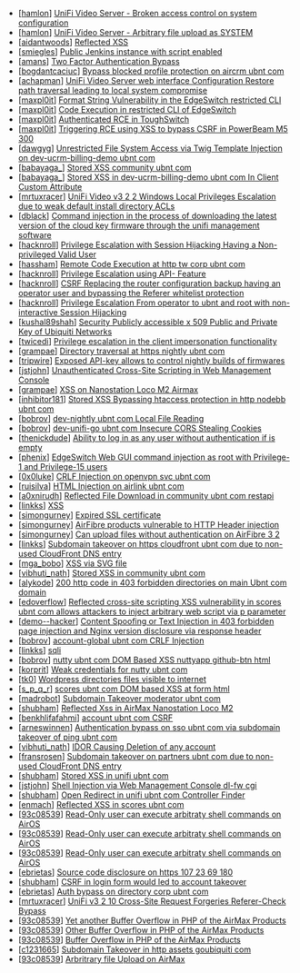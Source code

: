 * [[hamlon](https://hackerone.com/hamlon)] [UniFi Video Server - Broken access control on system configuration](https://hackerone.com/reports/129698)
* [[hamlon](https://hackerone.com/hamlon)] [UniFi Video Server - Arbitrary file upload as SYSTEM](https://hackerone.com/reports/129641)
* [[aidantwoods](https://hackerone.com/aidantwoods)] [Reflected XSS](https://hackerone.com/reports/304175)
* [[smiegles](https://hackerone.com/smiegles)] [Public Jenkins instance with script enabled](https://hackerone.com/reports/403402)
* [[amans](https://hackerone.com/amans)] [Two Factor Authentication Bypass](https://hackerone.com/reports/350288)
* [[bogdantcaciuc](https://hackerone.com/bogdantcaciuc)] [Bypass blocked profile protection on aircrm ubnt com](https://hackerone.com/reports/332631)
* [[achapman](https://hackerone.com/achapman)] [UniFi Video Server web interface Configuration Restore path traversal leading to local system compromise](https://hackerone.com/reports/329770)
* [[maxpl0it](https://hackerone.com/maxpl0it)] [Format String Vulnerability in the EdgeSwitch restricted CLI](https://hackerone.com/reports/311884)
* [[maxpl0it](https://hackerone.com/maxpl0it)] [Code Execution in restricted CLI of EdgeSwitch](https://hackerone.com/reports/313245)
* [[maxpl0it](https://hackerone.com/maxpl0it)] [Authenticated RCE in ToughSwitch](https://hackerone.com/reports/273449)
* [[maxpl0it](https://hackerone.com/maxpl0it)] [Triggering RCE using XSS to bypass CSRF in PowerBeam M5 300](https://hackerone.com/reports/289264)
* [[dawgyg](https://hackerone.com/dawgyg)] [Unrestricted File System Access via Twig Template Injection on dev-ucrm-billing-demo ubnt com](https://hackerone.com/reports/301406)
* [[babayaga_](https://hackerone.com/babayaga_)] [Stored XSS  community ubnt com ](https://hackerone.com/reports/294048)
* [[babayaga_](https://hackerone.com/babayaga_)] [Stored XSS in dev-ucrm-billing-demo ubnt com In Client Custom Attribute ](https://hackerone.com/reports/275515)
* [[mrtuxracer](https://hackerone.com/mrtuxracer)] [UniFi Video v3 2 2 Windows Local Privileges Escalation due to weak default install directory ACLs](https://hackerone.com/reports/140793)
* [[dblack](https://hackerone.com/dblack)] [Command injection in the process of downloading the latest version of the cloud key firmware through the unifi management software ](https://hackerone.com/reports/183458)
* [[hacknroll](https://hackerone.com/hacknroll)] [Privilege Escalation with Session Hijacking Having a Non-privileged Valid User](https://hackerone.com/reports/242407)
* [[hassham](https://hackerone.com/hassham)] [Remote Code Execution at http  tw corp ubnt com](https://hackerone.com/reports/269066)
* [[hacknroll](https://hackerone.com/hacknroll)] [Privilege Escalation using API- Feature](https://hackerone.com/reports/239719)
* [[hacknroll](https://hackerone.com/hacknroll)] [CSRF Replacing the router configuration backup having an operator user and bypassing the Referer  whitelist protection](https://hackerone.com/reports/240098)
* [[hacknroll](https://hackerone.com/hacknroll)] [Privilege Escalation From operator to ubnt and root with non-interactive Session Hijacking](https://hackerone.com/reports/241044)
* [[kushal89shah](https://hackerone.com/kushal89shah)] [Security Publicly accessible x 509 Public and Private Key of Ubiquiti Networks ](https://hackerone.com/reports/265701)
* [[twicedi](https://hackerone.com/twicedi)] [Privilege escalation in the client impersonation functionality](https://hackerone.com/reports/221454)
* [[grampae](https://hackerone.com/grampae)] [Directory traversal at https  nightly ubnt com](https://hackerone.com/reports/229622)
* [[tripwire](https://hackerone.com/tripwire)] [Exposed API-key allows to control nightly builds of firmwares                             ](https://hackerone.com/reports/179986)
* [[jstjohn](https://hackerone.com/jstjohn)] [Unauthenticated Cross-Site Scripting in Web Management Console](https://hackerone.com/reports/121941)
* [[grampae](https://hackerone.com/grampae)] [XSS on Nanostation Loco M2 Airmax](https://hackerone.com/reports/158287)
* [[inhibitor181](https://hackerone.com/inhibitor181)] [Stored XSS  Bypassing htaccess protection in http  nodebb ubnt com ](https://hackerone.com/reports/202354)
* [[bobrov](https://hackerone.com/bobrov)] [ dev-nightly ubnt com Local File Reading](https://hackerone.com/reports/260420)
* [[bobrov](https://hackerone.com/bobrov)] [ dev-unifi-go ubnt com Insecure CORS Stealing Cookies](https://hackerone.com/reports/219014)
* [[thenickdude](https://hackerone.com/thenickdude)] [Ability to log in as any user without authentication if               is empty](https://hackerone.com/reports/215053)
* [[phenix](https://hackerone.com/phenix)] [ EdgeSwitch Web GUI command injection as root with Privilege-1 and Privilege-15 users](https://hackerone.com/reports/197958)
* [[0x0luke](https://hackerone.com/0x0luke)] [CRLF Injection on openvpn svc ubnt com](https://hackerone.com/reports/232327)
* [[ruisilva](https://hackerone.com/ruisilva)] [HTML Injection on airlink ubnt com](https://hackerone.com/reports/226783)
* [[a0xnirudh](https://hackerone.com/a0xnirudh)] [Reflected File Download in community ubnt com restapi ](https://hackerone.com/reports/107960)
* [[linkks](https://hackerone.com/linkks)] [XSS](https://hackerone.com/reports/219170)
* [[simongurney](https://hackerone.com/simongurney)] [Expired SSL certificate](https://hackerone.com/reports/220615)
* [[simongurney](https://hackerone.com/simongurney)] [AirFibre products vulnerable to HTTP Header injection](https://hackerone.com/reports/203673)
* [[simongurney](https://hackerone.com/simongurney)] [Can upload files without authentication on AirFibre 3 2](https://hackerone.com/reports/201529)
* [[linkks](https://hackerone.com/linkks)] [Subdomain takeover on https  cloudfront ubnt com due to non-used CloudFront DNS entry](https://hackerone.com/reports/210188)
* [[mga_bobo](https://hackerone.com/mga_bobo)] [XSS via SVG file](https://hackerone.com/reports/212253)
* [[vibhuti_nath](https://hackerone.com/vibhuti_nath)] [Stored XSS in community ubnt com](https://hackerone.com/reports/179164)
* [[alykode](https://hackerone.com/alykode)] [200 http code in 403 forbidden directories on main Ubnt com domain](https://hackerone.com/reports/220150)
* [[edoverflow](https://hackerone.com/edoverflow)] [Reflected cross-site scripting XSS vulnerability in scores ubnt com allows attackers to inject arbitrary web script via p parameter ](https://hackerone.com/reports/208622)
* [[demo--hacker](https://hackerone.com/demo--hacker)] [Content Spoofing or Text Injection in 403 forbidden page injection and Nginx version disclosure via response header](https://hackerone.com/reports/203391)
* [[bobrov](https://hackerone.com/bobrov)] [ account-global ubnt com CRLF Injection](https://hackerone.com/reports/145128)
* [[linkks](https://hackerone.com/linkks)] [sqli](https://hackerone.com/reports/207695)
* [[bobrov](https://hackerone.com/bobrov)] [ nutty ubnt com DOM Based XSS nuttyapp github-btn html](https://hackerone.com/reports/200753)
* [[korprit](https://hackerone.com/korprit)] [Weak credentials for nutty ubnt com](https://hackerone.com/reports/204052)
* [[tk0](https://hackerone.com/tk0)] [Wordpress directories files visible to internet](https://hackerone.com/reports/201984)
* [[s_p_q_r](https://hackerone.com/s_p_q_r)] [ scores ubnt com DOM based XSS at form html](https://hackerone.com/reports/158484)
* [[madrobot](https://hackerone.com/madrobot)] [Subdomain Takeover moderator ubnt com ](https://hackerone.com/reports/181665)
* [[shubham](https://hackerone.com/shubham)] [Reflected Xss in AirMax Nanostation Loco M2 ](https://hackerone.com/reports/149287)
* [[benkhlifafahmi](https://hackerone.com/benkhlifafahmi)] [account ubnt com CSRF](https://hackerone.com/reports/101909)
* [[arneswinnen](https://hackerone.com/arneswinnen)] [Authentication bypass on sso ubnt com via subdomain takeover of ping ubnt com](https://hackerone.com/reports/172137)
* [[vibhuti_nath](https://hackerone.com/vibhuti_nath)] [IDOR Causing Deletion of any account](https://hackerone.com/reports/156537)
* [[fransrosen](https://hackerone.com/fransrosen)] [Subdomain takeover on partners ubnt com due to non-used CloudFront DNS entry](https://hackerone.com/reports/145224)
* [[shubham](https://hackerone.com/shubham)] [Stored XSS in unifi ubnt com](https://hackerone.com/reports/142084)
* [[jstjohn](https://hackerone.com/jstjohn)] [Shell Injection via Web Management Console dl-fw cgi ](https://hackerone.com/reports/121940)
* [[shubham](https://hackerone.com/shubham)] [Open Redirect in unifi ubnt com Controller Finder ](https://hackerone.com/reports/141355)
* [[enmach](https://hackerone.com/enmach)] [Reflected XSS in scores ubnt com](https://hackerone.com/reports/130889)
* [[93c08539](https://hackerone.com/93c08539)] [Read-Only user can execute arbitraty shell commands on AirOS](https://hackerone.com/reports/139398)
* [[93c08539](https://hackerone.com/93c08539)] [Read-Only user can execute arbitraty shell commands on AirOS](https://hackerone.com/reports/128750)
* [[93c08539](https://hackerone.com/93c08539)] [Read-Only user can execute arbitraty shell commands on AirOS](https://hackerone.com/reports/119317)
* [[ebrietas](https://hackerone.com/ebrietas)] [Source code disclosure on https  107 23 69 180](https://hackerone.com/reports/136891)
* [[shubham](https://hackerone.com/shubham)] [CSRF in login form would led to account takeover](https://hackerone.com/reports/50703)
* [[ebrietas](https://hackerone.com/ebrietas)] [Auth bypass on directory corp ubnt com](https://hackerone.com/reports/116504)
* [[mrtuxracer](https://hackerone.com/mrtuxracer)] [UniFi v3 2 10 Cross-Site Request Forgeries  Referer-Check Bypass](https://hackerone.com/reports/52635)
* [[93c08539](https://hackerone.com/93c08539)] [Yet another Buffer Overflow in PHP of the AirMax Products](https://hackerone.com/reports/74025)
* [[93c08539](https://hackerone.com/93c08539)] [Other Buffer Overflow in PHP of the AirMax Products](https://hackerone.com/reports/74004)
* [[93c08539](https://hackerone.com/93c08539)] [Buffer Overflow in PHP of the AirMax Products](https://hackerone.com/reports/73491)
* [[c1231665](https://hackerone.com/c1231665)] [Subdomain Takeover in http  assets goubiquiti com ](https://hackerone.com/reports/109699)
* [[93c08539](https://hackerone.com/93c08539)] [Arbritrary file Upload on AirMax](https://hackerone.com/reports/73480)
